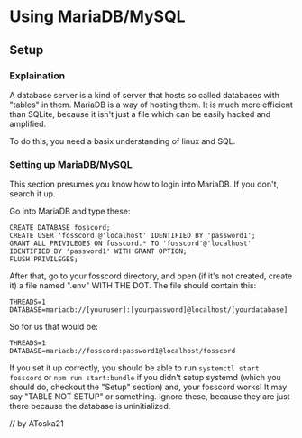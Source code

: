 # Using MariaDB/MySQL

## Setup

### Explaination

A database server is a kind of server that hosts so called databases with "tables" in them. MariaDB is a way of hosting
them. It is much more efficient than SQLite, because it isn't just a file which can be easily hacked and amplified.

To do this, you need a basix understanding of linux and SQL.

### Setting up MariaDB/MySQL

This section presumes you know how to login into MariaDB. If you don't, search it up.

Go into MariaDB and type these:
```
CREATE DATABASE fosscord;
CREATE USER 'fosscord'@'localhost' IDENTIFIED BY 'password1';
GRANT ALL PRIVILEGES ON fosscord.* TO 'fosscord'@'localhost' IDENTIFIED BY 'password1' WITH GRANT OPTION;
FLUSH PRIVILEGES;
```
After that, go to your fosscord directory, and open (if it's not created, create it) a file named ".env" WITH THE DOT.
The file should contain this:
```
THREADS=1
DATABASE=mariadb://[youruser]:[yourpassword]@localhost/[yourdatabase]
```

So for us that would be:
```
THREADS=1
DATABASE=mariadb://fosscord:password1@localhost/fosscord
```
If you set it up correctly, you should be able to run ``systemctl start fosscord`` or ``npm run start:bundle`` if you didn't setup systemd
(which you should do, checkout the "Setup" section) and, your fosscord works! It may say "TABLE NOT SETUP" or something. Ignore these, because
they are just there because the database is uninitialized.

// by AToska21

